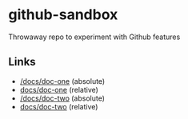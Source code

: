 # github-sandbox
Throwaway repo to experiment with Github features

## Links

* [/docs/doc-one](/docs/doc-one.md) (absolute)
* [docs/doc-one](docs/doc-one.md) (relative)
* [/docs/doc-two](/docs/doc-two.md) (absolute)
* [docs/doc-two](docs/doc-two.md) (relative)

